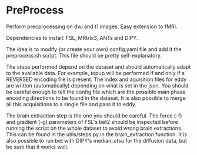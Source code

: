 # PreProcess
Perform precprocessing on dwi and t1 images. Easy extension to fMRI.

Dependencies to install: FSL, MRtrix3, ANTs and DIPY.

The idea is to modify (or create your own) config.yaml file and add it the preprocess.sh script. 
This file should be pretty self-explanatory.

The steps performed depend on the dataset and should automatically adapt to the available data.
For example, topup will be performed if and only if a REVERSED encoding file is present. The index
and aquisition files for eddy are written (automatically) depending on what is set in the json. You 
should be careful enough to tell the config file which are the possible main phase encoding directions
to be found in the dataset. It is also possible to merge all this acquisitions to a single file and 
pass it to eddy.

The brain extraction step is the one you should be careful. The force (-f) and gradient (-g) parameters
of FSL's bet2 should be inspected before running the script on the whole dataset to avoid wrong 
brain extractions. This can be found in the utils/steps.py in the brain_extraction function. It is 
also possible to run bet with DIPY's median_otsu for the diffusion data, but be sure that it works well.
